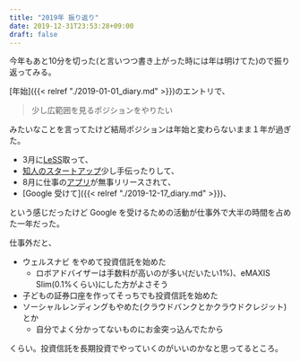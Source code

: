 ```yaml
---
title: "2019年 振り返り"
date: 2019-12-31T23:53:28+09:00
draft: false
---
```


今年もあと10分を切った(と言いつつ書き上がった時には年は明けてた)ので振り返ってみる。

[年始]({{< relref "./2019-01-01_diary.md" >}})のエントリで、

> 少し広範囲を見るポジションをやりたい

みたいなことを言ってたけど結局ポジションは年始と変わらないまま１年が過ぎた。

* 3月に[LeSS](https://less.works/courses/less-practitioner.html)取って、
* [知人のスタートアップ](https://www.splinkns.com/)少し手伝ったりして、
* 8月に仕事の[アプリ](https://novel.line.me/)が無事リリースされて、
* [Google 受けて]({{< relref "./2019-12-17_diary.md" >}})、

という感じだったけど Google を受けるための活動が仕事外で大半の時間を占めた一年だった。

仕事外だと、

* ウェルスナビ をやめて投資信託を始めた
  * ロボアドバイザーは手数料が高いのが多い(だいたい1%)、eMAXIS Slim(0.1%くらい)にした方がよさそう
* 子どもの証券口座を作ってそっちでも投資信託を始めた 
* ソーシャルレンディングもやめた(クラウドバンクとかクラウドクレジット)とか
  * 自分でよく分かってないものにお金突っ込んでたから

くらい。投資信託を長期投資でやっていくのがいいのかなと思ってるところ。
